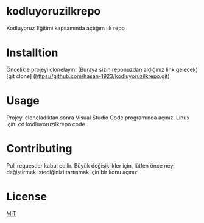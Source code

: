 # kodluyoruzilkrepo
Kodluyoruz Eğitimi kapsamında açtığım ilk repo
# Installtion
Öncelikle projeyi clonelayın. (Buraya sizin reponuzdan aldığınız link gelecek)
[git clone] (https://github.com/hasan-1923/kodluyoruzilkrepo.git)
# Usage
Projeyi cloneladıktan sonra Visual Studio Code programında açınız.
Linux için:
cd kodluyoruzilkrepo
code .
# Contributing
Pull requestler kabul edilir. Büyük değişiklikler için, lütfen önce neyi değiştirmek istediğinizi tartışmak için bir konu açınız.
# License 
[MIT](https://choosealicense.com/licenses/mit/)
